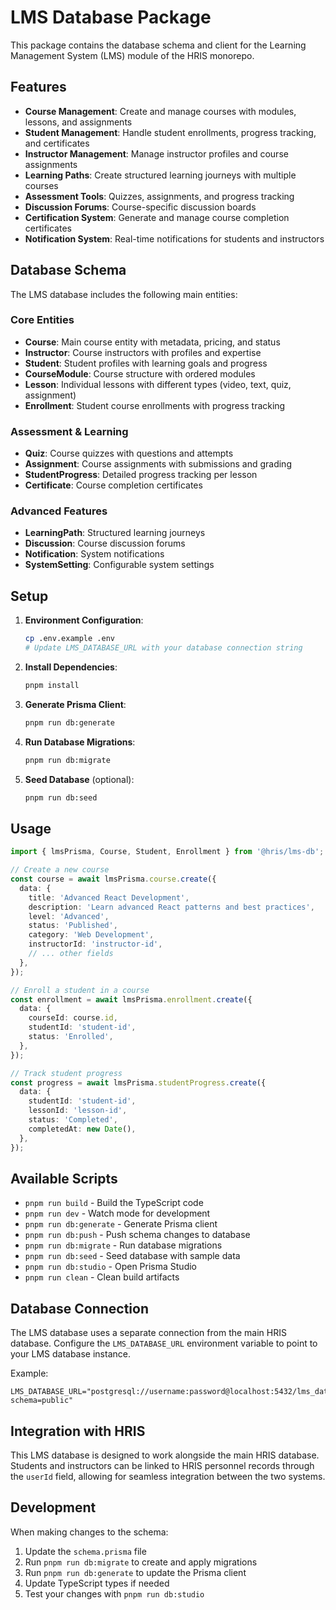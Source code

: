 # LMS Database Package

This package contains the database schema and client for the Learning Management System (LMS) module of the HRIS monorepo.

## Features

- **Course Management**: Create and manage courses with modules, lessons, and assignments
- **Student Management**: Handle student enrollments, progress tracking, and certificates
- **Instructor Management**: Manage instructor profiles and course assignments
- **Learning Paths**: Create structured learning journeys with multiple courses
- **Assessment Tools**: Quizzes, assignments, and progress tracking
- **Discussion Forums**: Course-specific discussion boards
- **Certification System**: Generate and manage course completion certificates
- **Notification System**: Real-time notifications for students and instructors

## Database Schema

The LMS database includes the following main entities:

### Core Entities
- **Course**: Main course entity with metadata, pricing, and status
- **Instructor**: Course instructors with profiles and expertise
- **Student**: Student profiles with learning goals and progress
- **CourseModule**: Course structure with ordered modules
- **Lesson**: Individual lessons with different types (video, text, quiz, assignment)
- **Enrollment**: Student course enrollments with progress tracking

### Assessment & Learning
- **Quiz**: Course quizzes with questions and attempts
- **Assignment**: Course assignments with submissions and grading
- **StudentProgress**: Detailed progress tracking per lesson
- **Certificate**: Course completion certificates

### Advanced Features
- **LearningPath**: Structured learning journeys
- **Discussion**: Course discussion forums
- **Notification**: System notifications
- **SystemSetting**: Configurable system settings

## Setup

1. **Environment Configuration**:
   ```bash
   cp .env.example .env
   # Update LMS_DATABASE_URL with your database connection string
   ```

2. **Install Dependencies**:
   ```bash
   pnpm install
   ```

3. **Generate Prisma Client**:
   ```bash
   pnpm run db:generate
   ```

4. **Run Database Migrations**:
   ```bash
   pnpm run db:migrate
   ```

5. **Seed Database** (optional):
   ```bash
   pnpm run db:seed
   ```

## Usage

```typescript
import { lmsPrisma, Course, Student, Enrollment } from '@hris/lms-db';

// Create a new course
const course = await lmsPrisma.course.create({
  data: {
    title: 'Advanced React Development',
    description: 'Learn advanced React patterns and best practices',
    level: 'Advanced',
    status: 'Published',
    category: 'Web Development',
    instructorId: 'instructor-id',
    // ... other fields
  },
});

// Enroll a student in a course
const enrollment = await lmsPrisma.enrollment.create({
  data: {
    courseId: course.id,
    studentId: 'student-id',
    status: 'Enrolled',
  },
});

// Track student progress
const progress = await lmsPrisma.studentProgress.create({
  data: {
    studentId: 'student-id',
    lessonId: 'lesson-id',
    status: 'Completed',
    completedAt: new Date(),
  },
});
```

## Available Scripts

- `pnpm run build` - Build the TypeScript code
- `pnpm run dev` - Watch mode for development
- `pnpm run db:generate` - Generate Prisma client
- `pnpm run db:push` - Push schema changes to database
- `pnpm run db:migrate` - Run database migrations
- `pnpm run db:seed` - Seed database with sample data
- `pnpm run db:studio` - Open Prisma Studio
- `pnpm run clean` - Clean build artifacts

## Database Connection

The LMS database uses a separate connection from the main HRIS database. Configure the `LMS_DATABASE_URL` environment variable to point to your LMS database instance.

Example:
```
LMS_DATABASE_URL="postgresql://username:password@localhost:5432/lms_database?schema=public"
```

## Integration with HRIS

This LMS database is designed to work alongside the main HRIS database. Students and instructors can be linked to HRIS personnel records through the `userId` field, allowing for seamless integration between the two systems.

## Development

When making changes to the schema:

1. Update the `schema.prisma` file
2. Run `pnpm run db:migrate` to create and apply migrations
3. Run `pnpm run db:generate` to update the Prisma client
4. Update TypeScript types if needed
5. Test your changes with `pnpm run db:studio`
